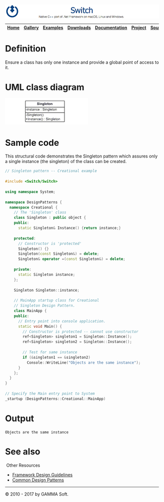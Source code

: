 ![Switch Header](Images/SwitchNativeC++port.png)

| [Home](Home.md) | [Gallery](Gallery.md) | [Examples](Examples.md) | [Downloads](Downloads.md) | [Documentation](Documentation.md) | [Project](https://sourceforge.net/projects/switchpro) | [Source](https://github.com/gammasoft71/switch) | [License](License.md) | [Contact](Contact.md) | [GAMMA Soft](https://gammasoft71.wixsite.com/gammasoft) |
|-----------------|-----------------------|-------------------------|-------------------------|-----------------------------------|-------------------------------------------------------|-------------------------------------------------|-----------------------|-----------------------|---------------------------------------------------------|

# Definition

Ensure a class has only one instance and provide a global point of access to it.

# UML class diagram

![AbstractFactory](Images/DesignPatterns/singleton.gif)

# Sample code

This structural code demonstrates the Singleton pattern which assures only a single instance (the singleton) of the class can be created.

```c++
// Singleton pattern -- Creational example
 
#include <Switch/Switch>
 
using namespace System;
 
namespace DesignPatterns {
  namespace Creational {
    // The 'Singleton' class
    class Singleton : public object {
    public:
      static Singleton& Instance() {return instance;}
 
    protected:
      // Constructor is 'protected'
      Singleton() {}
      Singleton(const Singleton&) = delete;
      Singleton& operator =(const Singleton&) = delete;
      
    private:
      static Singleton instance;
    };
 
    Singleton Singleton::instance;
    
    // MainApp startup class for Creational
    // Singleton Design Pattern.
    class MainApp {
    public:
      // Entry point into console application.
      static void Main() {
        // Constructor is protected -- cannot use constructor
        ref<Singleton> singleton1 = Singleton::Instance();
        ref<Singleton> singleton2 = Singleton::Instance();
 
        // Test for same instance
        if (&singleton1 == &singleton2)
          Console::WriteLine("Objects are the same instance");
      }
    };
  }
}
 
// Specify the Main entry point to System
_startup (DesignPatterns::Creational::MainApp)
```

# Output

```
Objects are the same instance
```

# See also
​
Other Resources

* [Framework Design Guidelines](FrameworkDesignGuidelines.md)
* [Common Design Patterns](CommonDesignPatterns.md)

______________________________________________________________________________________________

© 2010 - 2017 by GAMMA Soft.

